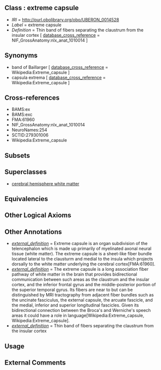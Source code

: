 
## Class : extreme capsule

 * *IRI* = http://purl.obolibrary.org/obo/UBERON_0014528
 * *Label* = extreme capsule
 * *Definition* = Thin band of fibers separating the claustrum from the insular cortex [ [database_cross_reference](../../ef/oboInOwl#hasDbXref.md) = NIF_GrossAnatomy:nlx_anat_1010014 ]

## Synonyms

 * band of Baillarger [ [database_cross_reference](../../ef/oboInOwl#hasDbXref.md) = Wikipedia:Extreme_capsule ]
 * capsula extrema [ [database_cross_reference](../../ef/oboInOwl#hasDbXref.md) = Wikipedia:Extreme_capsule ]

## Cross-references

 * BAMS:ex
 * BAMS:exc
 * FMA:61960
 * NIF_GrossAnatomy:nlx_anat_1010014
 * NeuroNames:254
 * SCTID:279301006
 * Wikipedia:Extreme_capsule

## Subsets


## Superclasses

 * [cerebral hemisphere white matter](../../UBERON/37/UBERON_0002437.md)

## Equivalencies


## Other Logical Axioms


## Other Annotations

 * *[external_definition](../../UBPROP/01/UBPROP_0000001.md)* = Extreme capsule is an organ subdivision of the telencephalon which is made up primarily of myelinated axonal neural tissue (white matter). The extreme capsule is a sheet-like fiber bundle located lateral to the clausturm and medial to the insula which projects dorsally to the white matter underlying the cerebral cortex[FMA:61960].
 * *[external_definition](../../UBPROP/01/UBPROP_0000001.md)* = The extreme capsule is a long association fiber pathway of white matter in the brain that provides bidirectional communication between such areas as the claustrum and the insular cortex, and the inferior frontal gyrus and the middle-posterior portion of the superior temporal gyrus. Its fibers are near to but can be distinguished by MRI tractography from adjacent fiber bundles such as the uncinate fasciculus, the external capsule, the arcuate fascicle, and the medial, inferior and superior longitudinal fascicles. Given its bidirectional connection between the Broca's and Werniche's speech areas it could have a role in language[Wikipedia:Extreme_capsule, Wikipedia:Extreme_capsule].
 * *[external_definition](../../UBPROP/01/UBPROP_0000001.md)* = Thin band of fibers separating the claustrum from the insular cortex

## Usage


## External Comments

